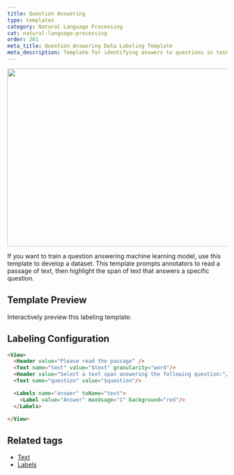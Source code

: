 ```yaml
---
title: Question Answering
type: templates
category: Natural Language Processing
cat: natural-language-processing
order: 201
meta_title: Question Answering Data Labeling Template
meta_description: Template for identifying answers to questions in tasks with Label Studio for your machine learning and data science projects.
---
```


<img src="/images/templates/question-answering.png" alt="" class="gif-border" width="552px" height="408px" />

If you want to train a question answering machine learning model, use this template to develop a dataset. This template prompts annotators to read a passage of text, then highlight the span of text that answers a specific question. 

## Template Preview

Interactively preview this labeling template:

<div id="main-preview"></div>

## Labeling Configuration

```html
<View>
  <Header value="Please read the passage" />
  <Text name="text" value="$text" granularity="word"/>
  <Header value="Select a text span answering the following question:"/>
  <Text name="question" value="$question"/>

  <Labels name="answer" toName="text">
    <Label value="Answer" maxUsage="1" background="red"/>
  </Labels>

</View>
```

## Related tags

- [Text](/tags/text.html)
- [Labels](/tags/labels.html)

